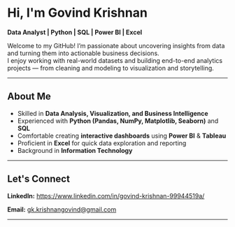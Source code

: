 #  Hi, I'm Govind Krishnan  
**Data Analyst | Python | SQL | Power BI | Excel**  

Welcome to my GitHub! I’m passionate about uncovering insights from data and turning them into actionable business decisions.  
I enjoy working with real-world datasets and building end-to-end analytics projects — from cleaning and modeling to visualization and storytelling.

---

## About Me  

- Skilled in **Data Analysis, Visualization, and Business Intelligence**  
- Experienced with **Python (Pandas, NumPy, Matplotlib, Seaborn)** and **SQL**  
- Comfortable creating **interactive dashboards** using **Power BI** & **Tableau**  
- Proficient in **Excel** for quick data exploration and reporting  
- Background in **Information Technology**
---
## Let's Connect  

<!--🌐 **Portfolio:**-->
**LinkedIn:** https://www.linkedin.com/in/govind-krishnan-99944519a/

**Email:** gk.krishnangovind@gmail.com  

---

